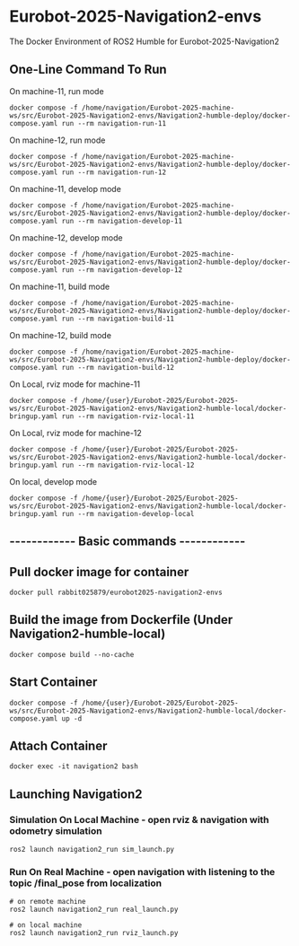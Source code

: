 # Eurobot-2025-Navigation2-envs
The Docker Environment of ROS2 Humble for Eurobot-2025-Navigation2

## One-Line Command To Run

On machine-11, run mode
```
docker compose -f /home/navigation/Eurobot-2025-machine-ws/src/Eurobot-2025-Navigation2-envs/Navigation2-humble-deploy/docker-compose.yaml run --rm navigation-run-11
```
On machine-12, run mode
```
docker compose -f /home/navigation/Eurobot-2025-machine-ws/src/Eurobot-2025-Navigation2-envs/Navigation2-humble-deploy/docker-compose.yaml run --rm navigation-run-12
```

On machine-11, develop mode
```
docker compose -f /home/navigation/Eurobot-2025-machine-ws/src/Eurobot-2025-Navigation2-envs/Navigation2-humble-deploy/docker-compose.yaml run --rm navigation-develop-11
```
On machine-12, develop mode
```
docker compose -f /home/navigation/Eurobot-2025-machine-ws/src/Eurobot-2025-Navigation2-envs/Navigation2-humble-deploy/docker-compose.yaml run --rm navigation-develop-12
```

On machine-11, build mode
```
docker compose -f /home/navigation/Eurobot-2025-machine-ws/src/Eurobot-2025-Navigation2-envs/Navigation2-humble-deploy/docker-compose.yaml run --rm navigation-build-11
```
On machine-12, build mode
```
docker compose -f /home/navigation/Eurobot-2025-machine-ws/src/Eurobot-2025-Navigation2-envs/Navigation2-humble-deploy/docker-compose.yaml run --rm navigation-build-12
```

On Local, rviz mode for machine-11
```
docker compose -f /home/{user}/Eurobot-2025/Eurobot-2025-ws/src/Eurobot-2025-Navigation2-envs/Navigation2-humble-local/docker-bringup.yaml run --rm navigation-rviz-local-11
```
On Local, rviz mode for machine-12
```
docker compose -f /home/{user}/Eurobot-2025/Eurobot-2025-ws/src/Eurobot-2025-Navigation2-envs/Navigation2-humble-local/docker-bringup.yaml run --rm navigation-rviz-local-12
```
On local, develop mode
```
docker compose -f /home/{user}/Eurobot-2025/Eurobot-2025-ws/src/Eurobot-2025-Navigation2-envs/Navigation2-humble-local/docker-bringup.yaml run --rm navigation-develop-local
```

## ------------ Basic commands ------------

## Pull docker image for container
```
docker pull rabbit025879/eurobot2025-navigation2-envs
```

## Build the image from Dockerfile (Under Navigation2-humble-local)
```
docker compose build --no-cache
```

## Start Container
```
docker compose -f /home/{user}/Eurobot-2025/Eurobot-2025-ws/src/Eurobot-2025-Navigation2-envs/Navigation2-humble-local/docker-compose.yaml up -d
```

## Attach Container
```
docker exec -it navigation2 bash
```

## Launching Navigation2
### Simulation On Local Machine - open rviz & navigation with odometry simulation
```
ros2 launch navigation2_run sim_launch.py
```
### Run On Real Machine - open navigation with listening to the topic /final_pose from localization
```
# on remote machine
ros2 launch navigation2_run real_launch.py 

# on local machine
ros2 launch navigation2_run rviz_launch.py
```
